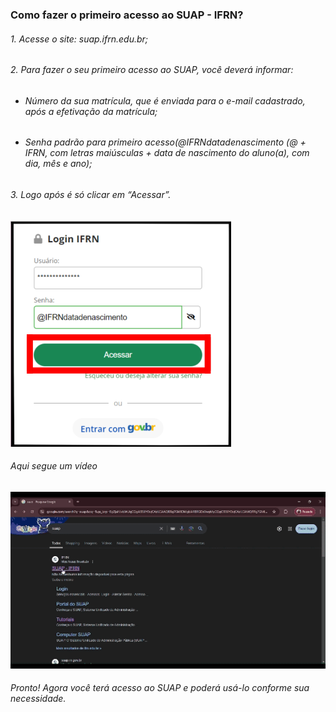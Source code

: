 ### Como fazer o primeiro acesso ao SUAP - IFRN?
###### 1.  Acesse o site: suap.ifrn.edu.br;
###### 2. Para fazer o seu primeiro acesso ao SUAP, você deverá informar:
- ###### Número da sua matrícula, que é enviada para o e-mail cadastrado, após a efetivação da matrícula;
- ###### Senha padrão para primeiro acesso(@IFRNdatadenascimento (@ + IFRN, com letras maiúsculas + data de nascimento do aluno(a), com dia, mês e ano);

###### 3. Logo após é só clicar em “Acessar”.

![Imagem 1](<acesso1.png>)

###### Aqui segue um vídeo
![Aqui segue um gif](<login.gif>)

###### Pronto! Agora você terá acesso ao SUAP e poderá usá-lo conforme sua necessidade.




